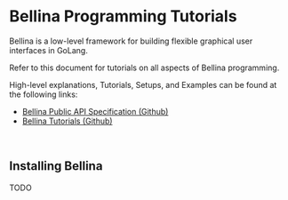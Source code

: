 # Bellina Programming Tutorials

Bellina is a low-level framework for building flexible graphical user interfaces in GoLang.

Refer to this document for tutorials on all aspects of Bellina programming.

High-level explanations, Tutorials, Setups, and Examples can be found at the following links:

 * [Bellina Public API Specification (Github)](go-bellina)
 * [Bellina Tutorials (Github)](go-bellina-tutorials)
 
&nbsp;

## Installing Bellina

TODO
